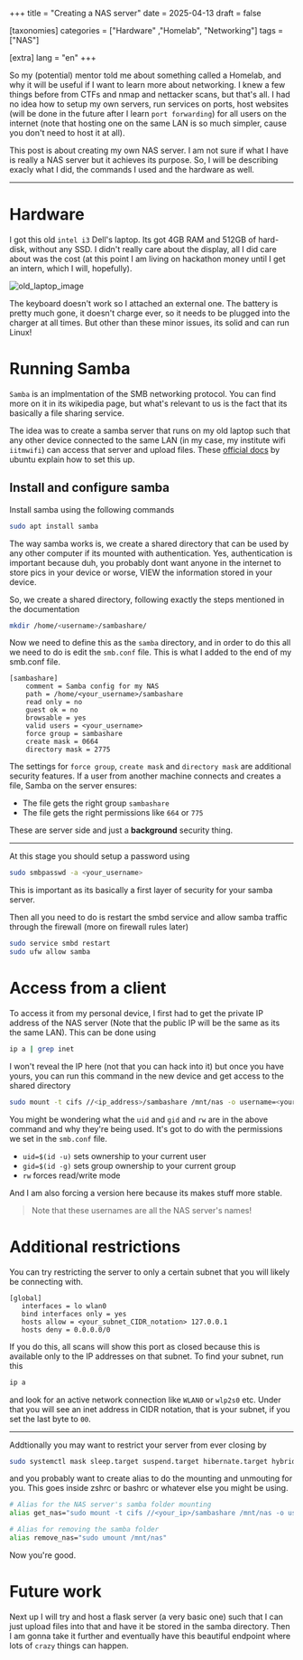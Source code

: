 +++
title = "Creating a NAS server"
date = 2025-04-13
draft = false

[taxonomies]
categories = ["Hardware" ,"Homelab", "Networking"]
tags = ["NAS"]

[extra]
lang = "en"
+++

So my (potential) mentor told me about something called a Homelab, and why it will be useful if I want to learn more about networking. I knew a few things before from CTFs and nmap and nettacker scans, but that's all. I had no idea how to setup my own servers, run services on ports, host websites (will be done in the future after I learn `port forwarding`) for all users on the internet (note that hosting one on the same LAN is so much simpler, cause you don't need to host it at all).

This post is about creating my own NAS server. I am not sure if what I have is really a NAS server but it achieves its purpose. So, I will be describing exacly what I did, the commands I used and the hardware as well.

---

# Hardware

I got this old `intel i3` Dell's laptop. Its got 4GB RAM and 512GB of hard-disk, without any SSD. I didn't really care about the display, all I did care about was the cost (at this point I am living on hackathon money until I get an intern, which I will, hopefully).

![old_laptop_image](old_laptop_now_NAS_server.jpg)

The keyboard doesn't work so I attached an external one. The battery is pretty much gone, it doesn't charge ever, so it needs to be plugged into the charger at all times. But other than these minor issues, its solid and can run Linux!

# Running Samba

`Samba` is an implmentation of the SMB networking protocol. You can find more on it in its wikipedia page, but what's relevant to us is the fact that its basically a file sharing service.

The idea was to create a samba server that runs on my old laptop such that any other device connected to the same LAN (in my case, my institute wifi `iitmwifi`) can access that server and upload files. These [official docs](https://ubuntu.com/tutorials/install-and-configure-samba#1-overview) by ubuntu explain how to set this up.

## Install and configure samba

Install samba using the following commands

```sh
sudo apt install samba
```

The way samba works is, we create a shared directory that can be used by any other computer if its mounted with authentication. Yes, authentication is important because duh, you probably dont want anyone in the internet to store pics in your device or worse, VIEW the information stored in your device.

So, we create a shared directory, following exactly the steps mentioned in the documentation

```sh
mkdir /home/<username>/sambashare/
```

Now we need to define this as the `samba` directory, and in order to do this all we need to do is edit the `smb.conf` file. This is what I added to the end of my smb.conf file.

```
[sambashare]
	comment = Samba config for my NAS
	path = /home/<your_username>/sambashare
	read only = no
	guest ok = no
	browsable = yes
	valid users = <your_username>
	force group = sambashare
	create mask = 0664
	directory mask = 2775
```

The settings for `force group`, `create mask` and `directory mask` are additional security features. If a user from another machine connects and creates a file, Samba on the server ensures:

- The file gets the right group `sambashare`
- The file gets the right permissions like `664` or `775`

These are server side and just a **background** security thing.

---

At this stage you should setup a password using

```sh
sudo smbpasswd -a <your_username>
```

This is important as its basically a first layer of security for your samba server.

Then all you need to do is restart the smbd service and allow samba traffic through the firewall (more on firewall rules later)

```sh
sudo service smbd restart
sudo ufw allow samba
```

# Access from a client

To access it from my personal device, I first had to get the private IP address of the NAS server (Note that the public IP will be the same as its the same LAN). This can be done using 

```sh
ip a | grep inet
```

I won't reveal the IP here (not that you can hack into it) but once you have yours, you can run this command in the new device and get access to the shared directory

```sh
sudo mount -t cifs //<ip_address>/sambashare /mnt/nas -o username=<your_username>,uid=$(id -u),gid=$(id -g),rw,vers=3.0 
```

You might be wondering what the `uid` and `gid` and `rw` are in the above command and why they're being used. It's got to do with the permissions we set in the `smb.conf` file.

- `uid=$(id -u)` sets ownership to your current user
- `gid=$(id -g)` sets group ownership to your current group
- `rw` forces read/write mode

And I am also forcing a version here because its makes stuff more stable.

> Note that these usernames are all the NAS server's names!

# Additional restrictions

You can try restricting the server to only a certain subnet that you will likely be connecting with.

```
[global]
   interfaces = lo wlan0
   bind interfaces only = yes
   hosts allow = <your_subnet_CIDR_notation> 127.0.0.1
   hosts deny = 0.0.0.0/0
```

If you do this, all scans will show this port as closed because this is available only to the IP addresses on that subnet. To find your subnet, run this

```sh
ip a
```

and look for an active network connection like `WLAN0` or `wlp2s0` etc. Under that you will see an inet address in CIDR notation, that is your subnet, if you set the last byte to `00`.

---

Addtionally you may want to restrict your server from ever closing by

```sh
sudo systemctl mask sleep.target suspend.target hibernate.target hybrid-sleep.target
```

and you probably want to create alias to do the mounting and unmouting for you. This goes inside zshrc or bashrc or whatever else you might be using.

```sh
# Alias for the NAS server's samba folder mounting
alias get_nas="sudo mount -t cifs //<your_ip>/sambashare /mnt/nas -o username=<your_username>,uid=$(id -u),gid=$(id -g),rw,vers=3.0"

# Alias for removing the samba folder
alias remove_nas="sudo umount /mnt/nas"
```

Now you're good.

# Future work

Next up I will try and host a flask server (a very basic one) such that I can just upload files into that and have it be stored in the samba directory. Then I am gonna take it further and eventually have this beautiful endpoint where lots of `crazy` things can happen.